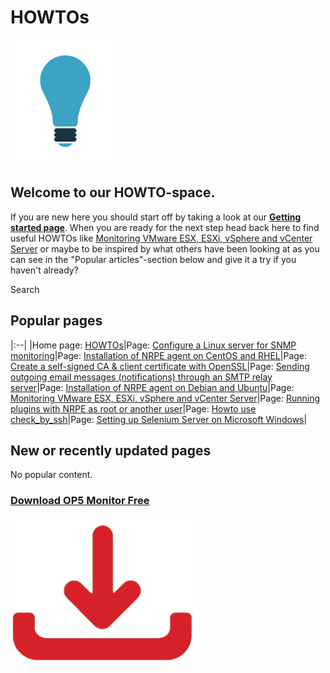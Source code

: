 # HOWTOs

![](attachments/688465/11567152.jpg)

## Welcome to our HOWTO-space.

If you are new here you should start off by taking a look at our **[Getting started page](Getting_started)**. When you are ready for the next step head back here to find useful HOWTOs like [Monitoring VMware ESX, ESXi, vSphere and vCenter Server](Monitoring_VMware_ESX_ESXi_vSphere_and_vCenter_Server) or maybe to be inspired by what others have been looking at as you can see in the "Popular articles"-section below and give it a try if you haven't already?

Search

## Popular pages

|:--|
|Home page: [HOWTOs](/display/HOWTOs/HOWTOs)|Page: [Configure a Linux server for SNMP monitoring](/display/HOWTOs/Configure+a+Linux+server+for+SNMP+monitoring)|Page: [Installation of NRPE agent on CentOS and RHEL](/display/HOWTOs/Installation+of+NRPE+agent+on+CentOS+and+RHEL)|Page: [Create a self-signed CA & client certificate with OpenSSL](../HOWTOs/Create_a_self-signed_CA_client_certificate_with_OpenSSL)|Page: [Sending outgoing email messages (notifications) through an SMTP relay server](/display/HOWTOs/Sending+outgoing+email+messages+%28notifications%29+through+an+SMTP+relay+server)|Page: [Installation of NRPE agent on Debian and Ubuntu](/display/HOWTOs/Installation+of+NRPE+agent+on+Debian+and+Ubuntu)|Page: [Monitoring VMware ESX, ESXi, vSphere and vCenter Server](/display/HOWTOs/Monitoring+VMware+ESX%2C+ESXi%2C+vSphere+and+vCenter+Server)|Page: [Running plugins with NRPE as root or another user](/display/HOWTOs/Running+plugins+with+NRPE+as+root+or+another+user)|Page: [Howto use check\_by\_ssh](/display/HOWTOs/Howto+use+check_by_ssh)|Page: [Setting up Selenium Server on Microsoft Windows](/display/HOWTOs/Setting+up+Selenium+Server+on+Microsoft+Windows)|

## New or recently updated pages

No popular content.

### [Download OP5 Monitor Free](https://www.op5.com/download-op5-monitor/)

[![](attachments/688465/16155433.png)](https://www.op5.com/download-op5-monitor/)
